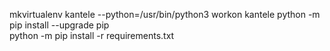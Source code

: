mkvirtualenv kantele --python=/usr/bin/python3
workon kantele
python -m pip install --upgrade pip    
python -m pip install -r requirements.txt